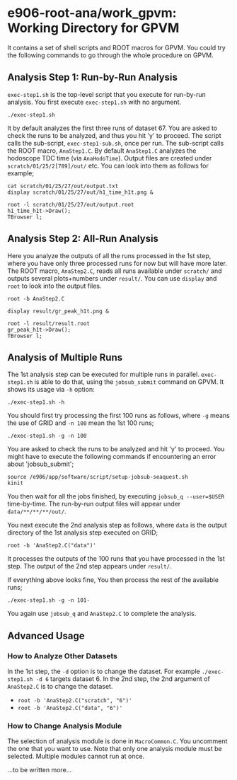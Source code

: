 # e906-root-ana/work_gpvm: Working Directory for GPVM 

It contains a set of shell scripts and ROOT macros for GPVM.
You could try the following commands to go through the whole procedure on GPVM.

## Analysis Step 1: Run-by-Run Analysis

`exec-step1.sh` is the top-level script that you execute for run-by-run analysis.
You first execute `exec-step1.sh` with no argument.

```
./exec-step1.sh
```

It by default analyzes the first three runs of dataset 67.
You are asked to check the runs to be analyzed, and thus you hit 'y' to proceed.
The script calls the sub-script, `exec-step1-sub.sh`, once per run.
The sub-script calls the ROOT macro, `AnaStep1.C`.
By default `AnaStep1.C` analyzes the hodoscope TDC time (via `AnaHodoTime`).
Output files are created under `scratch/01/25/2[789]/out/` etc.
You can look into them as follows for example;

```
cat scratch/01/25/27/out/output.txt
display scratch/01/25/27/out/h1_time_h1t.png &

root -l scratch/01/25/27/out/output.root
h1_time_h1t->Draw();
TBrowser l;
```


## Analysis Step 2: All-Run Analysis

Here you analyze the outputs of all the runs processed in the 1st step,
where you have only three processed runs for now but will have more later.
The ROOT macro, `AnaStep2.C`, reads all runs available under `scratch/` and 
outputs several plots+numbers under `result/`.
You can use `display` and `root` to look into the output files.

```
root -b AnaStep2.C

display result/gr_peak_h1t.png &

root -l result/result.root
gr_peak_h1t->Draw();
TBrowser l;
```


## Analysis of Multiple Runs

The 1st analysis step can be executed for multiple runs in parallel.
`exec-step1.sh` is able to do that, using the `jobsub_submit` command on GPVM.
It shows its usage via `-h` option:

```
./exec-step1.sh -h
```

You should first try processing the first 100 runs as follows,
where `-g` means the use of GRID and `-n 100` mean the 1st 100 runs;

```
./exec-step1.sh -g -n 100
```

You are asked to check the runs to be analyzed and hit 'y' to proceed.
You might have to execute the following commands if encountering an error about 'jobsub_submit';

```
source /e906/app/software/script/setup-jobsub-seaquest.sh
kinit
```

You then wait for all the jobs finished, by executing `jobsub_q --user=$USER` time-by-time.
The run-by-run output files will appear under `data/**/**/**/out/`.

You next execute the 2nd analysis step as follows,
where `data` is the output directory of the 1st analysis step executed on GRID;

```
root -b 'AnaStep2.C("data")'
```

It processes the outputs of the 100 runs that you have processed in the 1st step.
The output of the 2nd step appears under `result/`.

If everything above looks fine, 
You then process the rest of the available runs;

```
./exec-step1.sh -g -n 101-
```

You again use `jobsub_q` and `AnaStep2.C` to complete the analysis.


## Advanced Usage

### How to Analyze Other Datasets

In the 1st step, the `-d` option is to change the dataset.
For example `./exec-step1.sh -d 6` targets dataset 6.
In the 2nd step, the 2nd argument of `AnaStep2.C` is to change the dataset.

- `root -b 'AnaStep2.C("scratch", "6")'`
- `root -b 'AnaStep2.C("data", "6")'`


### How to Change Analysis Module

The selection of analysis module is done in `MacroCommon.C`.
You uncomment the one that you want to use.
Note that only one analysis module must be selected.
Multiple modules cannot run at once.

...to be written more...

